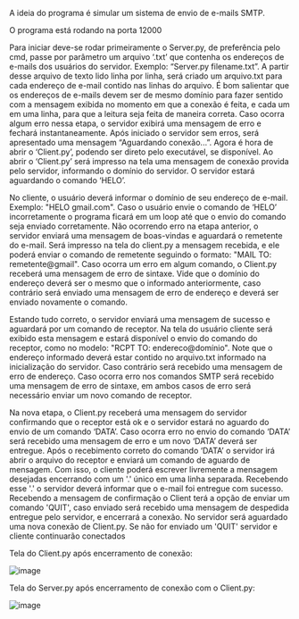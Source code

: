 
A ideia do programa é simular um sistema de envio de e-mails SMTP.
 
O programa está rodando na porta 12000

 Para iniciar deve-se rodar primeiramente o Server.py, de preferência pelo cmd, passe por parâmetro um arquivo ‘.txt’ que contenha os endereços de e-mails dos usuários do servidor. Exemplo: “Server.py filename.txt”. A partir desse arquivo de texto lido linha por linha, será criado um arquivo.txt para cada endereço de e-mail contido nas linhas do arquivo. É bom salientar que os endereços de e-mails devem ser de mesmo domínio para fazer sentido com a mensagem exibida no momento em que a conexão é feita, e cada um em uma linha, para que a leitura seja feita de maneira correta. Caso ocorra algum erro nessa etapa, o servidor exibirá uma mensagem de erro e fechará instantaneamente. 
Após iniciado o servidor sem erros, será apresentado uma mensagem “Aguardando conexão...”. Agora é hora de abrir o ‘Client.py’, podendo ser direto pelo executável, se disponível. Ao abrir o ‘Client.py’ será impresso na tela uma mensagem de conexão provida pelo servidor, informando o domínio do servidor. O servidor estará aguardando o comando ‘HELO’.

 No cliente, o usuário deverá informar o domínio de seu endereço de e-mail. Exemplo: "HELO gmail.com". Caso o usuário envie o comando de ‘HELO’ incorretamente o programa ficará em um loop até que o envio do comando seja enviado corretamente.
Não ocorrendo erro na etapa anterior, o servidor enviará uma mensagem de boas-vindas e aguardará o remetente do e-mail. Será impresso na tela do client.py a mensagem recebida, e ele poderá enviar o comando de remetente seguindo o formato: "MAIL TO: remetente@gmail". Caso ocorra um erro em algum comando, o Client.py receberá uma mensagem de erro de sintaxe. Vide que o domínio do endereço deverá ser o mesmo que o informado anteriormente, caso contrário será enviado uma mensagem de erro de endereço e deverá ser enviado novamente o comando.

 Estando tudo correto, o servidor enviará uma mensagem de sucesso e aguardará por um comando de receptor. Na tela do usuário cliente será exibido esta mensagem e estará disponível o envio do comando do receptor, como no modelo: "RCPT TO: endereco@domínio". Note que o endereço informado deverá estar contido no arquivo.txt informado na inicialização do servidor. Caso contrário será recebido uma mensagem de erro de endereço. Caso ocorra erro nos comandos SMTP será recebido uma mensagem de erro de sintaxe, em ambos casos de erro será necessário enviar um novo comando de receptor.

 Na nova etapa, o Client.py receberá uma mensagem do servidor confirmando que o receptor está ok e o servidor estará no aguardo do envio de um comando ‘DATA’. Caso ocorra erro no envio do comando ‘DATA’ será recebido uma mensagem de erro e um novo ‘DATA’ deverá ser entregue.
 Após o recebimento correto do comando ‘DATA’ o servidor irá abrir o arquivo do receptor e enviará um comando de aguardo de mensagem. Com isso, o cliente poderá escrever livremente a mensagem desejadas encerrando com um '.' único em uma linha separada. Recebendo esse '.' o servidor deverá informar que o e-mail foi entregue com sucesso. 
Recebendo a mensagem de confirmação o Client terá a opção de enviar um comando 'QUIT', caso enviado será recebido uma mensagem de despedida entregue pelo servidor, e encerrará a conexão. No servidor será aguardado uma nova conexão de Client.py. Se não for enviado um 'QUIT' servidor e cliente continuarão conectados 



Tela do Client.py após encerramento de conexão:

![image](https://user-images.githubusercontent.com/72170590/113429163-74e9bd00-93ae-11eb-8b32-e87bcadff2fd.png)


Tela do Server.py após encerramento de conexão com o Client.py:

![image](https://user-images.githubusercontent.com/72170590/113429383-d27e0980-93ae-11eb-87a6-3e6dd3478fa3.png)
